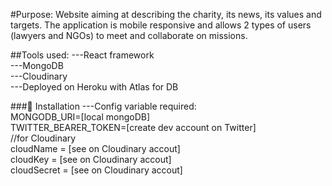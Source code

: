#Purpose:
Website aiming at describing the charity, its news, its values and targets. The application is mobile responsive and allows 2 types of users (lawyers and NGOs) to meet and collaborate on missions.

##Tools used:
---React framework<br/>
---MongoDB<br/>
---Cloudinary<br/>
---Deployed on Heroku with Atlas for DB

###🔧 Installation
---Config variable required:<br/>
MONGODB_URI=[local mongoDB]<br/>
TWITTER_BEARER_TOKEN=[create dev account on Twitter]<br/>
//for Cloudinary<br/>
cloudName = [see on Cloudinary accout]<br/>
cloudKey = [see on Cloudinary accout]<br/>
cloudSecret = [see on Cloudinary accout]<br/>

